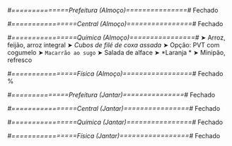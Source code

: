 
*#==============Prefeitura (Almoço)===============#*
Fechado

*#================Central (Almoço)================#*
Fechado

*#================Química (Almoço)================#*
➤ Arroz, feijão, arroz integral
➤ *Cubos de filé de coxa assada*
➤ Opção: PVT com cogumelo
➤ `Macarrão ao sugo`
➤ Salada de alface 
➤ *Laranja *
➤ Minipão, refresco

*#================Física (Almoço)=================#*
Fechado
%

*#==============Prefeitura (Jantar)===============#*
Fechado

*#================Central (Jantar)================#*
Fechado

*#================Química (Jantar)================#*
Fechado

*#================Física (Jantar)=================#*
Fechado
